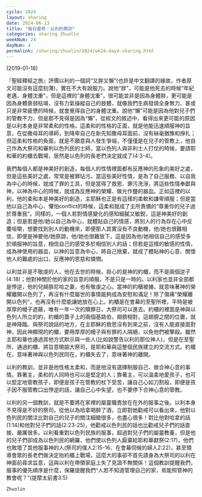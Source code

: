 ```yaml
---
cycle: 2024
layout: sharing
date: 2024-06-13
title: "每日靈修：以利的教訓"
categories: sharing Zhuolin
weekNum: 24
dayNum: 4
permalink: /sharing/zhuolin/2024/wk24-day4-sharing.html
---
```


(2019-01-18)

『聖經釋經之旅』評價以利的一個詞“又胖又懶”(也許是中文翻譯的緣故，作者原文可能沒有這麼刻薄)，實在不大有說服力。說他“胖”，可能是他死去的時候“年紀老邁，身體沈重”，但是這裡的“身體沈重”，很可能並非是因為身體胖，更可能是因為身體衰弱枯竭，沒有力氣操縱自己的肢體，就像我們生病發燒全身無力、甚或只是非常疲憊的時候，就會覺得自己的身體沈重。說他“懶”可能是因為他對兒子們的管教不力，但是那不見得是因為“懶”，從經文的敘述中，看得出來更可能的原因是以利本身是非常柔和的性格。這柔和的性格的正面，就是他能迅速順服神的旨意，在從撒母耳的導師，到降卑自己在新先知撒母耳面前，沒有絲毫猶豫和掙扎；但這柔和性格的負面，就是不願意與人發生爭端，不僅僅是在兒子的管教上，他自己作為大祭司和審判以色列民的士師，當以色列人與非利士人打仗的時候，要請耶和華的約櫃去戰場，居然是以色列的長老們決定就成了(4:3-4)。  

我們每個人都是神美好的創造，每個人的性情裡面都有反應神的形象的美好之處，但是這些美好之處，常常是被罪玷污。當這些美好性情，是為了自己服務、以自我為中心的時候，就成了罪的工具，但是當得了救恩、罪污洗淨，將這些性情奉獻與神，以神為中心的時候，就成為反應神的榮耀、做光作鹽的器皿。正如這裡的以利，他的柔和本是神美好的創造，主耶穌也正是有這樣的柔軟和謙卑順服；但是當他以自己為中心、懼怕conflict的時候，這柔和就成了主所責備的“尊重你的兒子過於尊重我”。同樣的，一個人若對情感變化的感知細膩又敏銳，這是神美好的創造；但是若是他/她以自己為中心，就體貼自己的情感，將別人的行為存在心中反覆咀嚼，想要找到別人的動機來，即便那人其實沒有不良動機，他/她也很難相信，即便是神要他/她原諒，他/她也很難放下，這是因為他/她相信自己的感受多於順服神的旨意，相信自己的感受多於相信別人的話；但若是這樣的敏感的性情，成為神使用的器皿，以神的旨意為中心，將自己捨棄，就成了體貼神的心意、關懷他人的難處的出口，反應神的恩慈和憐憫。  

以利並非是不敬虔的人，他在去世的時候，掛心的是神的約櫃，而不是兩個逆子(4:18)；他對神關於他的家的旨意的順服，不是只是一時的。以利家也並非全部都是悖逆，他的兒婦腓尼哈之妻，也有敬虔之心。當神的約櫃被擄，就意味著神的榮耀離開以色列了，再沒有什麼屬世的事情能夠成為安慰和滿足！除了傷痛“榮耀離開以色列”，也再沒有什麼能讓她放在心上。約櫃是在會幕的至聖所裡，平時是被厚厚的幔子遮蔽，唯有一年一次的贖罪日，大祭司可以進去。約櫃的裡面是神與以色列人所立的約，約櫃的蓋子上的兩個基路伯，翅膀相對，這翅膀之間的位置，就是神降臨、與祭司說話的地方，在主耶穌的救恩沒有到來之前，沒有人能直接面對神，因此神顯現的約櫃，要用厚厚的幔子與有罪的人隔絕，以免他們被擊殺。雖然主耶和華也通過其他方式默示與一些人(比如說警告以利的那位神人)，但是在至聖所、通過約櫃、將旨意曉諭大祭司，是耶和華與這整個民族建立的交流方式。約櫃在，意味著神與以色列民同在，約櫃失去了，意味著神的離開。  

以利的教訓，並非是他性格太柔和，而是他沒有選擇制服自己、做合神心意的事情。靠著主，柔和的人同時也可以是堅定的人；靠著主，可以溫柔地愛孩子，也可以堅定地管教孩子，即便是孩子在管教的杖下受苦，讓自己心如刀割般，即便是孩子因不服管教口出悖逆的話，讓自己心中失望，也不要停下合神心意的管教。  

以利的另一個教訓，就是不要將在家裡的屬靈職責放在在外的服事之後。以利本身不見得是不好的祭司。從他以為哈拿喝醉了酒，立即對她勸戒可以看出來，他對以色列民的關注比對自己的兒子的關注細緻很多，也盡心很多！對比他對哈拿的話(1:14)和他對兒子們的話(2:23-25)，他勸戒以色列民的話也比勸戒兒子們的話直接、嚴厲很多。以利看重對以色列民族的服事，超過對兒子們的屬靈教養，但是他的兒子們卻成為以色列民的網羅，他們使以色列人厭棄給耶和華獻祭(2:17)，他們也敗壞了其他服事神的人(祭司的僕人2:15-16、在會幕伺候的婦人2:22)，甚至領導會眾的長老們做決定抬約櫃上戰場，這麼大的事卻不首先請身為大祭司的以利在神面前尋求旨意，這與以利在帶領家庭上失了見證不無關係！這個教訓提醒我們，服事的優先順序是什麼，保羅提醒我們“人若不知道管理自己的家，焉能照管神的教會呢？”(提摩太前書3:5)  

`Zhuolin`
